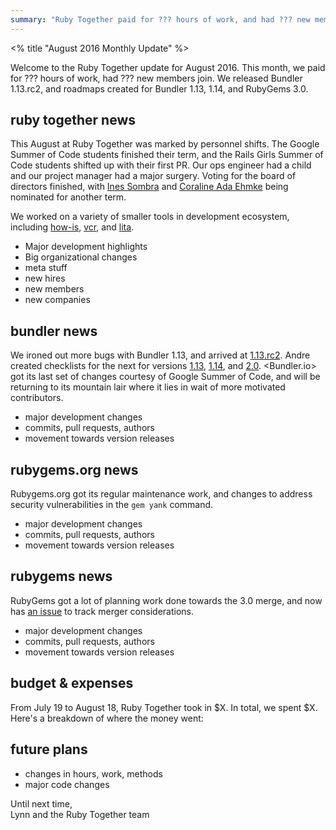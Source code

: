 ```yaml
---
summary: "Ruby Together paid for ??? hours of work, and had ??? new members join. This month we released Bundler 1.13.rc2, and roadmaps created for Bundler 1.13, 1.14, and RubyGems 3.0"
---
```


<% title "August 2016 Monthly Update" %>

Welcome to the Ruby Together update for August 2016. This month, we paid for ??? hours of work, had ??? new members join. We released Bundler 1.13.rc2, and roadmaps created for Bundler 1.13, 1.14, and RubyGems 3.0.

## ruby together news

This August at Ruby Together was marked by personnel shifts. The Google Summer of Code students finished their term, and the Rails Girls Summer of Code students shifted up with their first PR. Our ops engineer had a child and our project manager had a major surgery. Voting for the board of directors finished, with [Ines Sombra](http://twitter.com/randommood) and [Coraline Ada Ehmke](http://twitter.com/coralineada) being nominated for another term.

We worked on a variety of smaller tools in development ecosystem, including [how-is](https://github.com/how-is/how_is), [vcr](https://github.com/vcr/vcr), and [lita](https://github.com/indirect/lita-tweet).

* Major development highlights
* Big organizational changes
* meta stuff
* new hires
* new members
* new companies

## bundler news

We ironed out more bugs with Bundler 1.13, and arrived at [1.13.rc2](https://github.com/bundler/bundler/blob/master/CHANGELOG.md#1130rc2-2016-08-21). Andre created checklists for the next for versions [1.13](https://github.com/bundler/bundler/issues/4852), [1.14](https://github.com/bundler/bundler/issues/4853), and [2.0](https://github.com/bundler/bundler/issues/4856). <Bundler.io> got its last set of changes courtesy of Google Summer of Code, and will be returning to its mountain lair where it lies in wait of more motivated contributors.

* major development changes
* commits, pull requests, authors
* movement towards version releases

## rubygems.org news

Rubygems.org got its regular maintenance work, and changes to address security vulnerabilities in the `gem yank` command.

* major development changes
* commits, pull requests, authors
* movement towards version releases

## rubygems news

RubyGems got a lot of planning work done towards the 3.0 merge, and now has [an issue](https://github.com/rubygems/rubygems/issues/1681) to track merger considerations.

* major development changes
* commits, pull requests, authors
* movement towards version releases

## budget & expenses

From July 19 to August 18, Ruby Together took in $X. In total, we spent $X. Here's a breakdown of where the money went:

## future plans

* changes in hours, work, methods
* major code changes

Until next time,<br>
Lynn and the Ruby Together team
